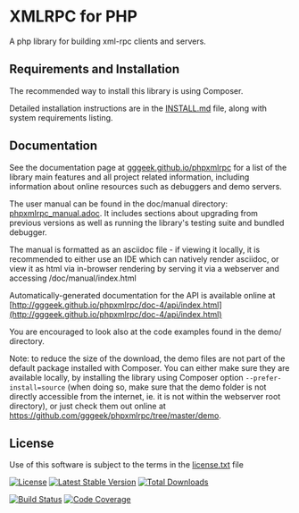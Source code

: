 XMLRPC for PHP
==============

A php library for building xml-rpc clients and servers.

Requirements and Installation
-----------------------------

The recommended way to install this library is using Composer.

Detailed installation instructions are in the [INSTALL.md](INSTALL.md) file, along with system requirements listing.

Documentation
-------------

See the documentation page at [gggeek.github.io/phpxmlrpc](https://gggeek.github.io/phpxmlrpc) for a list of the
library main features and all project related information, including information about online resources such as debuggers
and demo servers.

The user manual can be found in the doc/manual directory: [phpxmlrpc_manual.adoc](doc/manual/phpxmlrpc_manual.adoc).
It includes sections about upgrading from previous versions as well as running the library's testing suite and bundled
debugger.

The manual is formatted as an asciidoc file - if viewing it locally, it is recommended to either use an IDE which can
natively render asciidoc, or view it as html via in-browser rendering by serving it via a webserver and accessing /doc/manual/index.html

Automatically-generated documentation for the API is available online at [http://gggeek.github.io/phpxmlrpc/doc-4/api/index.html](http://gggeek.github.io/phpxmlrpc/doc-4/api/index.html)

You are encouraged to look also at the code examples found in the demo/ directory.

Note: to reduce the size of the download, the demo files are not part of the default package installed with Composer.
You can either make sure they are available locally, by installing the library using Composer option `--prefer-install=source`
(when doing so, make sure that the demo folder is not directly accessible from the internet, ie. it is not within the
webserver root directory), or just check them out online at https://github.com/gggeek/phpxmlrpc/tree/master/demo.

License
-------
Use of this software is subject to the terms in the [license.txt](license.txt) file


[![License](https://poser.pugx.org/phpxmlrpc/phpxmlrpc/license)](https://packagist.org/packages/phpxmlrpc/phpxmlrpc)
[![Latest Stable Version](https://poser.pugx.org/phpxmlrpc/phpxmlrpc/v/stable)](https://packagist.org/packages/phpxmlrpc/phpxmlrpc)
[![Total Downloads](https://poser.pugx.org/phpxmlrpc/phpxmlrpc/downloads)](https://packagist.org/packages/phpxmlrpc/phpxmlrpc)

[![Build Status](https://github.com/gggeek/phpxmlrpc/actions/workflows/ci.yml/badge.svg)](https://github.com/gggeek/phpxmlrpc/actions/workflows/ci.yml)
[![Code Coverage](https://codecov.io/gh/gggeek/phpxmlrpc/branch/master/graph/badge.svg)](https://app.codecov.io/gh/gggeek/phpxmlrpc)
